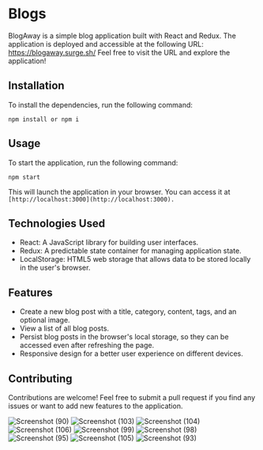 # Blogs

BlogAway is a simple blog application built with React and Redux. 
The application is deployed and accessible at the following URL: https://blogaway.surge.sh/
Feel free to visit the URL and explore the application!

## Installation

To install the dependencies, run the following command:
```
npm install or npm i
````

## Usage

To start the application, run the following command:
```
npm start
```


This will launch the application in your browser. You can access it at ```[http://localhost:3000](http://localhost:3000).```

## Technologies Used

- React: A JavaScript library for building user interfaces.
- Redux: A predictable state container for managing application state.
- LocalStorage: HTML5 web storage that allows data to be stored locally in the user's browser.

## Features

- Create a new blog post with a title, category, content, tags, and an optional image.
- View a list of all blog posts.
- Persist blog posts in the browser's local storage, so they can be accessed even after refreshing the page.
- Responsive design for a better user experience on different devices.


## Contributing

Contributions are welcome! Feel free to submit a pull request if you find any issues or want to add new features to the application.


![Screenshot (90)](https://github.com/mariyabaig/blogs/assets/88341204/d9608aa6-39ab-40ca-b91f-6c1a86448f1e)
![Screenshot (103)](https://github.com/mariyabaig/blogs/assets/88341204/087069d2-2d53-4c90-9c1e-3a9fdf4f2e1e)
![Screenshot (104)](https://github.com/mariyabaig/blogs/assets/88341204/f80d1b2d-0cd1-47dc-bafa-2fe19596d6d5)
![Screenshot (106)](https://github.com/mariyabaig/blogs/assets/88341204/2159eacf-ec8f-486d-a7a3-4d51180c1b88)
![Screenshot (99)](https://github.com/mariyabaig/blogs/assets/88341204/bc00461f-bf88-406a-85fd-11ab449fe02b)
![Screenshot (98)](https://github.com/mariyabaig/blogs/assets/88341204/04252837-1546-4c9b-ba8a-ae53e1f54bf4)
![Screenshot (95)](https://github.com/mariyabaig/blogs/assets/88341204/27f7d1e0-ea09-47bd-839c-cba1d38f8f3e)
![Screenshot (105)](https://github.com/mariyabaig/blogs/assets/88341204/ae3c3e9b-564b-4901-a561-911e42e973b7)
![Screenshot (93)](https://github.com/mariyabaig/blogs/assets/88341204/4754b069-27a7-4dd0-afa1-5bd9946fc181)




